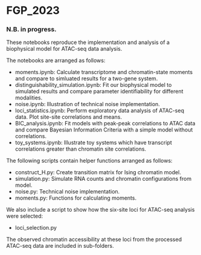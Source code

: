 # FGP_2023

### N.B. in progress.

These notebooks reproduce the implementation and analysis of a biophysical model for ATAC-seq data analysis. 

The notebooks are arranged as follows:

- moments.ipynb: Calculate transcriptome and chromatin-state moments and compare to simluated results for a two-gene system.
- distinguishability_simulation.ipynb: Fit our biophysical model to simulated results and compare parameter identifiability for different modalities.
- noise.ipynb: Illustration of technical noise implementation.
- loci_statistics.ipynb: Perform exploratory data analysis of ATAC-seq data. Plot site-site correlations and means.
- BIC_analysis.ipynb: Fit models with peak-peak correlations to ATAC data and compare Bayesian Information Criteria with a simple model without correlations.
- toy_systems.ipynb: Illustrate toy systems which have transcript correlations greater than chromatin site correlations.

The following scripts contain helper functions arranged as follows:

- construct_H.py: Create transition matrix for Ising chromatin model.
- simulation.py: Simulate RNA counts and chromatin configurations from model.
- noise.py: Technical noise implementation.
- moments.py: Functions for calculating moments.

We also include a script to show how the six-site loci for ATAC-seq analysis were selected:

- loci_selection.py

The observed chromatin accessibility at these loci from the processed ATAC-seq data are included in sub-folders.
